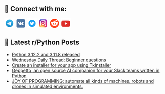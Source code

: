 ## 🔎 Connect with me:
[<img src="https://github.com/bullbesh/bullbesh/blob/main/images/Telegram.png" width="32" height="32" />](https://t.me/bullbesh)
[<img src="https://github.com/bullbesh/bullbesh/blob/main/images/VK.png" width="32" height="32" />](https://vk.com/bullbesh)
[<img src="https://github.com/bullbesh/bullbesh/blob/main/images/Twitter.png" width="32" height="32" />](https://twitter.com/bullbesh1)
[<img src="https://github.com/bullbesh/bullbesh/blob/main/images/Instagram.png" width="32" height="32" />](https://www.instagram.com/bullbesh)
[<img src="https://github.com/bullbesh/bullbesh/blob/main/images/Reddit.png" width="32" height="32" />](https://www.reddit.com/user/bullbesh)
[<img src="https://github.com/bullbesh/bullbesh/blob/main/images/YouTube.png" width="32" height="32" />](https://www.youtube.com/channel/UCtfjRs6uzgq5mfm8S06WTcg)

## 📕 Latest r/Python Posts
<!-- BLOG-POST-LIST:START -->
- [Python 3.12.2 and 3.11.8 released](https://www.reddit.com/r/Python/comments/1aksacb/python_3122_and_3118_released/)
- [Wednesday Daily Thread: Beginner questions](https://www.reddit.com/r/Python/comments/1akow3c/wednesday_daily_thread_beginner_questions/)
- [Create an installer for your app using TkInstaller](https://www.reddit.com/r/Python/comments/1aklvx6/create_an_installer_for_your_app_using_tkinstaller/)
- [Geppetto, an open source AI companion for your Slack teams written in Python](https://www.reddit.com/r/Python/comments/1akkcg1/geppetto_an_open_source_ai_companion_for_your/)
- [JOY OF PROGRAMMING: automate all kinds of machines, robots and drones in simulated environments.](https://www.reddit.com/r/Python/comments/1akaywl/joy_of_programming_automate_all_kinds_of_machines/)
<!-- BLOG-POST-LIST:END -->
